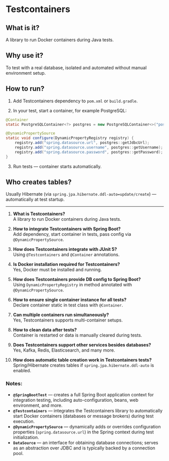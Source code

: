 # Testcontainers

## What is it?
A library to run Docker containers during Java tests.

## Why use it?
To test with a real database, isolated and automated without manual environment setup.

## How to run?

1. Add Testcontainers dependency to `pom.xml` or `build.gradle`.

2. In your test, start a container, for example PostgreSQL:

```java
@Container
static PostgreSQLContainer<?> postgres = new PostgreSQLContainer<>("postgres:15");

@DynamicPropertySource
static void configure(DynamicPropertyRegistry registry) {
    registry.add("spring.datasource.url", postgres::getJdbcUrl);
    registry.add("spring.datasource.username", postgres::getUsername);
    registry.add("spring.datasource.password", postgres::getPassword);
}
```

3. Run tests — container starts automatically.

## Who creates tables?
Usually Hibernate (via `spring.jpa.hibernate.ddl-auto=update/create`) — automatically at test startup.

---

1. **What is Testcontainers?**  
   A library to run Docker containers during Java tests.

2. **How to integrate Testcontainers with Spring Boot?**  
   Add dependency, start container in tests, pass config via `@DynamicPropertySource`.

3. **How does Testcontainers integrate with JUnit 5?**  
   Using `@Testcontainers` and `@Container` annotations.

4. **Is Docker installation required for Testcontainers?**  
   Yes, Docker must be installed and running.

5. **How does Testcontainers provide DB config to Spring Boot?**  
   Using `DynamicPropertyRegistry` in method annotated with `@DynamicPropertySource`.

6. **How to ensure single container instance for all tests?**  
   Declare container static in test class with `@Container`.

7. **Can multiple containers run simultaneously?**  
   Yes, Testcontainers supports multi-container setups.

8. **How to clean data after tests?**  
   Container is restarted or data is manually cleared during tests.

9. **Does Testcontainers support other services besides databases?**  
   Yes, Kafka, Redis, Elasticsearch, and many more.

10. **How does automatic table creation work in Testcontainers tests?**  
    Spring/Hibernate creates tables if `spring.jpa.hibernate.ddl-auto` is enabled.

### Notes:
- **`@SpringBootTest`** — creates a full Spring Boot application context for integration testing, including auto-configuration, beans, web environment, and more.
- **`@Testcontainers`** — integrates the Testcontainers library to automatically start Docker containers (databases or message brokers) during test execution.
- **`@DynamicPropertySource`** — dynamically adds or overrides configuration properties (`spring.datasource.url`) in the Spring context during test initialization.
- **`DataSource`** — an interface for obtaining database connections; serves as an abstraction over JDBC and is typically backed by a connection pool.
